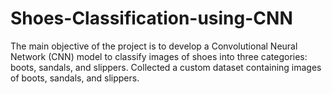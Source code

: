 # Shoes-Classification-using-CNN
The main objective of the project is to develop a Convolutional Neural Network (CNN) model to classify images of shoes into three categories: boots, sandals, and slippers. 
Collected a custom dataset containing images of boots, sandals, and slippers.

